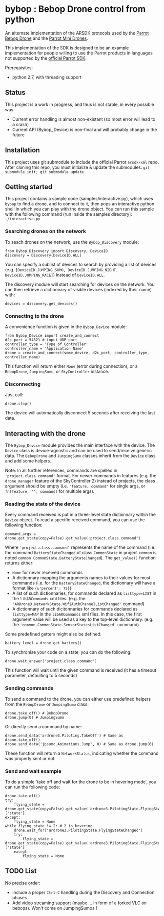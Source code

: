 # bybop : Bebop Drone control from python

An alternate implementation of the ARSDK protocols used by the [Parrot Bebop Drone](https://www.parrot.com/us/drones/parrot-bebop-2) and the [Parrot Mini Drones](http://www.parrot.com/usa/products/minidrones/).

This implementation of the SDK is designed to be an example implementation for people willing to use the Parrot products in languages not supported by the [official Parrot SDK](https://github.com/Parrot-Developers/arsdk_manifests).

Prerequisites:

* python 2.7, with threading support

## Status

This project is a work in progress, and thus is not stable, in every possible way:
 * Current error handling is almost non-existant (so most error will lead to a crash)
 * Current API (Bybop_Device) is non-final and will probably change in the future
 
## Installation

This project uses git submodule to include the official Parrot `arsdk-xml` repo. After cloning this repo, you must initialize & update the submodules:
`git submodule init; git submodule update`

## Getting started

This project contains a sample code (samples/interactive.py), which uses `bybop` to find a drone, and to connect to it, then pops an interactive python shell in which you can play with the drone object. You can run this sample with the following command (run inside the samples directory):
`./interactive.py`

### Searching drones on the network

To seach drones on the network, use the `Bybop_Discovery` module:

    from Bybop_Discovery import Discovery, DeviceID
    discovery = Discovery(DeviceID.ALL)

You can specify a sublist of devices to search by providing a list of devices (e.g. `[DeviceID.JUMPING_SUMO, DeviceID.JUMPING_NIGHT, DeviceID.JUMPING_RACE]`) instead of `DeviceID.ALL`.

The discovery module will start searching for devices on the network. You can then retrieve a dictionnary of visible devices (indexed by their name) with:

    devices = discovery.get_devices()

### Connecting to the drone

A convenience function is given in the `Bybop_Device` module:

    from Bybop_Device import create_and_connect
    d2c_port = 54321 # input UDP port
    controller_type = 'Type of Controller'
    controller_name = 'Application Name'
    drone = create_and_connect(some_device, d2c_port, controller_type, controller_name)

This function will return either `None` (error during connection), or a `BebopDrone`, `JumpingSumo`, or `SkyController` instance.

### Disconnecting

Just call:

    drone.stop()
    
The device will automatically disconnect 5 seconds after receiving the last data.

## Interacting with the drone

The `Bybop_Device` module provides the main interface with the device. The `Device` class is device-agnostic and can be used to send/receive generic data. The `BebopDrone` and `JumpingSumo` classes inherit from the `Device` class and add some helpers.

Note: In all further references, commands are spelled in `'project.class.command'` format. For newer commands in features (e.g. the `drone_manager` feature of the SkyController 2) instead of projects, the class argument should be empty (i.e. `'feature..command'` for single args, or `fn(feature, '', command)` for multiple args).

### Reading the state of the device

Every command received is put in a three-level state dictionnary within the `Device` object. To read a specific received command, you can use the following function:

    command_args = drone.get_state(copy=False).get_value('project.class.command')

Where `'project.class.command'` represents the name of the command (i.e. the command `BatteryStateChanged` of class `CommonState` in project `common` is noted `common.CommonState.BatteryStateChanged`).
The `get_value()` function returns either:
* `None` for never received commands
* A dictionnary mapping the arguments names to their values for most commands (i.e. for the `BatteryStateChanged`, the dictionnary will have a format like `{u'percent': 75}`)
* A list of such dictionnaries, for commands declared as `listtype=LIST` in the `libARCommands` xml files. (e.g. the `'ARDrone3.NetworkState.WifiAuthChannelListChanged'` command)
* A dictionnary of such dicitonnaries for commands declared as `listtype=MAP` in the `libARCommands` xml files. In this case, the first argument value will be used as a key to the top-level dictionnary. (e.g. the `'common.CommonState.SensorStatesListChanged'` command)

Some predefined getters might also be defined:

    battery_level = drone.get_battery()

To synchronise your code on a state, you can do the following:

    drone.wait_answer('project.class.command')
    
This function will wait until the given command is received (it has a timeout parameter, defaulting to 5 seconds)
    
### Sending commands

To send a command to the drone, you can either use predefined helpers from the `BebopDrone` or `JumpingSumo` class:

    drone.take_off() # BebopDrone
    drone.jump(0) # JumpingSumo

Or directly send a command by name:

    drone.send_data('ardrone3.Piloting.TakeOff') # Same as drone.take_off()
    drone.send_data('jpsumo.Animations.Jump', 0) # Same as drone.jump(0)

These function will return a `NetworkStatus`, indicating whether the command was properly sent or not.

### Send and wait example

To do a simple 'take off and wait for the drone to be in hovering mode', you can run the following code:

    drone.take_off()
    try:
        flying_state = drone.get_state(copy=False).get_value('ardrone3.PilotingState.FlyingStateChanged')['state']
    except:
        flying_state = None
    while flying_state != 2: # 2 is hovering
        drone.wait_for('ardrone3.PilotingState.FlyingStateChanged')
        try:
            flying_state = drone.get_state(copy=False).get_value('ardrone3.PilotingState.FlyingStateChanged')['state']
        except:
            flying_state = None

## TODO List

No precise order:
 * Include a proper `Ctrl-C` handling during the Discovery and Connection phases
 * Add video streaming support (maybe ... in form of a forked VLC on bebops). Won't come on JumpingSumos !

